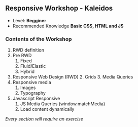 ## Responsive Workshop - Kaleidos

- Level: **Begginer**
- Recommended Knowledge **Basic CSS, HTML and JS**

### Contents of the Workshop
1. RWD definition
2. Pre RWD
    1. Fixed
    2. Fluid/Elastic
    3. Hybrid
4. Responsive Web Design (RWD)
    2. Grids
    3. Media Queries
5. Responsive media
    1. Images
    2. Typography
6. Javascript Responsive
    1. JS Media Queries (window.matchMedia)
    2. Load content dynamically

*Every section will require an exercise*
